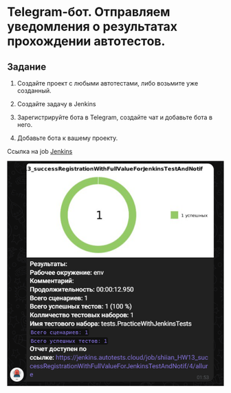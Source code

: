 # Telegram-бот. Отправляем уведомления о результатах прохождении автотестов.

## Задание

1. Создайте проект с любыми автотестами, либо возьмите уже созданный.

2. Создайте задачу в Jenkins

3. Зарегистрируйте бота в Telegram, создайте чат и добавьте бота в него.

4. Добавьте бота к вашему проекту.


Ссылка на  job [Jenkins](https://jenkins.autotests.cloud/job/shiian_HW13_successRegistrationWithFullValueForJenkinsTestAndNotif/allure/)

<p align="center">
<img src="assets/AllureNotif_TGBot.png">
</p>